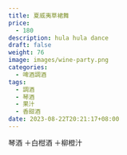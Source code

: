 ```yaml
---
title: 夏威夷草裙舞
price:
  - 180
description: hula hula dance
draft: false
weight: 76
image: images/wine-party.png
categories:
  - 啤酒調酒
tags:
  - 調酒
  - 琴酒
  - 果汁
  - 香甜酒
date: 2023-08-22T20:21:17+08:00
---
```

 琴酒 ＋白柑酒 ＋柳橙汁